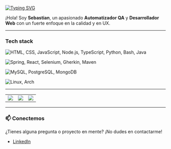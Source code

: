 <a href="https://git.io/typing-svg"><img src="https://readme-typing-svg.demolab.com?font=Fira+Code&letterSpacing=1px&duration=2000&pause=1000&center=true&vCenter=true&width=435&lines=Hey+%F0%9F%91%8B%2C+Soy+Sebastian!;Automatizador+QA;Desarrollador+Web" alt="Typing SVG"/>
</a>

¡Hola! Soy **Sebastian**, un apasionado **Automatizador QA** y **Desarrollador Web** con un fuerte enfoque en la calidad y en UX.

---

### Tech stack



<p>
 <img src="https://skillicons.dev/icons?i=html,css,js,nodejs,ts,python,bash,java&perline=5" alt="HTML, CSS, JavaScript, Node.js, TypeScript, Python, Bash, Java" />
</p>


<img src="https://skillicons.dev/icons?i=spring,react,selenium,gherkin,maven" alt="Spring, React, Selenium, Gherkin, Maven" />


<p>
    <img src="https://skillicons.dev/icons?i=mysql,postgres,mongo" alt="MySQL, PostgreSQL, MongoDB" />
</p>

<img src="https://skillicons.dev/icons?i=linux,arch" alt="Linux, Arch" />

---
<table>
 <tr>
  <td>
    <img src="https://github-streak-stats-mocha.vercel.app/?user=sehermosillaf&theme=gruvbox" />
  </td>
  <td>
   <img src="https://github-readme-stats-xnhj-sebastian-hermosillas-projects.vercel.app/api?username=sehermosillaf&show_icons=true&theme=gruvbox" />
  </td>
  <td>
   <img src="https://github-readme-stats-xnhj-sebastian-hermosillas-projects.vercel.app/api/top-langs/?username=sehermosillaf&layout=compact&theme=gruvbox&exclude_repo=github-readme-stats,github-streak-stats,github-readme-streak-stats" />
  </td>
 </tr>
</table>


---

### 📫 Conectemos

¿Tienes alguna pregunta o proyecto en mente? ¡No dudes en contactarme!

* [LinkedIn](https://www.linkedin.com/in/sehermosillaf/) 
